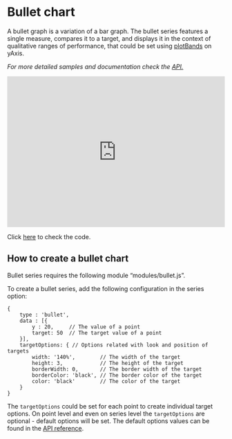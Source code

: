 # Bullet chart

A bullet graph is a variation of a bar graph. The bullet series features a single measure, compares it to a target, and displays it in the context of qualitative ranges of performance, that could be set using [plotBands](https://api.highcharts.com/highcharts/yAxis.plotBands) on yAxis.

_For more detailed samples and documentation check the [API.](https://api.highcharts.com/highcharts/plotOptions.bullet)_

<iframe style="width: 100%; height: 349px; border: none;" src=https://www.highcharts.com/samples/embed/highcharts/demo/bullet-graph allow="fullscreen"></iframe>

Click [here](https://jsfiddle.net/gh/get/library/pure/highcharts/highcharts/tree/master/samples/highcharts/demo/bullet-graph/) to check the code.

## How to create a bullet chart

Bullet series requires the following module “modules/bullet.js”.

To create a bullet series, add the following configuration in the series option:

    {
        type : 'bullet',
        data : [{
            y : 20,     // The value of a point
            target: 50  // The target value of a point
        }],
        targetOptions: { // Options related with look and position of targets
            width: '140%',        // The width of the target
            height: 3,            // The height of the target
            borderWidth: 0,       // The border width of the target
            borderColor: 'black', // The border color of the target
            color: 'black'        // The color of the target
        }
    }

The `targetOptions` could be set for each point to create individual target options. On point level and even on series level the `targetOptions` are optional - default options will be set. The default options values can be found in the [API reference](https://api.highcharts.com/highcharts/series.bullet).
